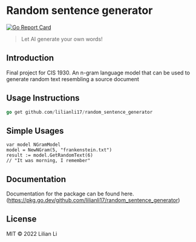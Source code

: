 # Random sentence generator

[![Go Report Card](https://goreportcard.com/badge/github.com/lilianli17/random_sentence_generator)](https://goreportcard.com/report/github.com/lilianli17/random_sentence_generator)


> Let AI generate your own words!

## Introduction

Final project for CIS 1930. An n-gram language model that can be used to generate random text resembling a source document 

## Usage Instructions

``` go
go get github.com/lilianli17/random_sentence_generator
```

## Simple Usages
```
var model NGramModel
model = NewNGram(5, "frankenstein.txt")
result := model.GetRandomText(6)
// "It was morning, I remember"
```

## Documentation

Documentation for the package can be found here. (https://pkg.go.dev/github.com/lilianli17/random_sentence_generator)

## License

MIT © 2022 Lilian Li
